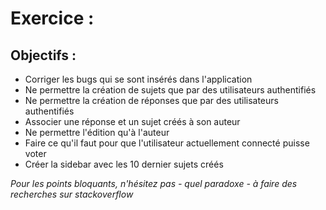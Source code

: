 # Exercice :
## Objectifs :

* Corriger les bugs qui se sont insérés dans l'application
* Ne permettre la création de sujets que par des utilisateurs authentifiés
* Ne permettre la création de réponses que par des utilisateurs authentifiés
* Associer une réponse et un sujet créés à son auteur
* Ne permettre l'édition qu'à l'auteur
* Faire ce qu'il faut pour que l'utilisateur actuellement connecté puisse voter
* Créer la sidebar avec les 10 dernier sujets créés

_Pour les points bloquants, n'hésitez pas - quel paradoxe - à faire des recherches sur stackoverflow_
